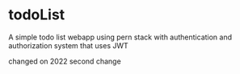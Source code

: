 # todoList

A simple todo list webapp using pern stack with authentication and authorization system that uses JWT

changed on 2022
 second change
